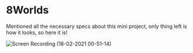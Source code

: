 # 8Worlds

Mentioned all the necessary specs about this mini project, only thing left is how it looks, so here it is! 

![Screen Recording (18-02-2021 00-51-14)](https://user-images.githubusercontent.com/52995399/108256691-cf72e500-7183-11eb-9a22-a7eb54345dbb.gif)
